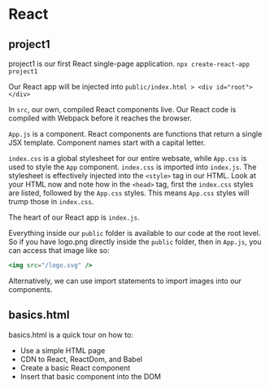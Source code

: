 # React

## project1
project1 is our first React single-page application.
`npx create-react-app project1`

Our React app will be injected into `public/index.html > <div id="root"></div>`

In `src`, our own, compiled React components live. Our React code is compiled with Webpack before it reaches the browser.

`App.js` is a component. React components are functions that return a single JSX template. Component names start with a capital letter.

`index.css` is a global stylesheet for our entire websate, while `App.css` is used to style the `App` component.
`index.css` is imported into `index.js`. The stylesheet is effectively injected into the `<style>` tag in our HTML.
Look at your HTML now and note how in the `<head>` tag, first the `index.css` styles are listed, followed by the `App.css` styles. This means `App.css` styles will trump those in `index.css`.

The heart of our React app is `index.js`.

Everything inside our `public` folder is available to our code at the root level. So if you have logo.png directly inside the `public` folder, then in `App.js`, you can access that image like so:
```jsx
<img src="/logo.svg" />
```

Alternatively, we can use import statements to import images into our components.

## basics.html
basics.html is a quick tour on how to:
- Use a simple HTML page
- CDN to React, ReactDom, and Babel
- Create a basic React component
- Insert that basic component into the DOM

